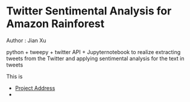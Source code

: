 # Twitter Sentimental Analysis for Amazon Rainforest
Author : Jian Xu

python + tweepy + twitter API + Jupyternotebook to realize extracting tweets from the Twitter and applying sentimental analysis for the text in tweets

This is 

* [Project Address](https://github.com/xujianzi/climate_change)
*